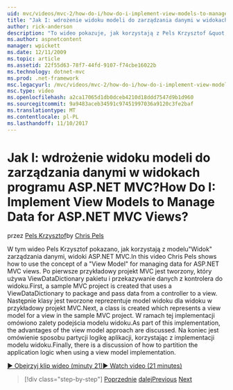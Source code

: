 ```yaml
---
uid: mvc/videos/mvc-2/how-do-i/how-do-i-implement-view-models-to-manage-data-for-aspnet-mvc-views
title: "Jak I: wdrożenie widoku modeli do zarządzania danymi w widokach programu ASP.NET MVC? | Dokumentacja firmy Microsoft"
author: rick-anderson
description: "To wideo pokazuje, jak korzystają z Pels Krzysztof &quot;Model widoku&quot; zarządzania danymi, widoki ASP.NET MVC. Po pierwsze przykładowy projekt MVC jest uż..."
ms.author: aspnetcontent
manager: wpickett
ms.date: 12/11/2009
ms.topic: article
ms.assetid: 22f55d63-78f7-44fd-9107-f74cbe16022b
ms.technology: dotnet-mvc
ms.prod: .net-framework
msc.legacyurl: /mvc/videos/mvc-2/how-do-i/how-do-i-implement-view-models-to-manage-data-for-aspnet-mvc-views
msc.type: video
ms.openlocfilehash: a2ca17065d1db0dceb4210d18ddd7547d9b1d960
ms.sourcegitcommit: 9a9483aceb34591c97451997036a9120c3fe2baf
ms.translationtype: MT
ms.contentlocale: pl-PL
ms.lasthandoff: 11/10/2017
---
```

<a name="how-do-i-implement-view--models-to-manage-data-for-aspnet-mvc-views"></a><span data-ttu-id="d8066-105">Jak I: wdrożenie widoku modeli do zarządzania danymi w widokach programu ASP.NET MVC?</span><span class="sxs-lookup"><span data-stu-id="d8066-105">How Do I: Implement View  Models to Manage Data for ASP.NET MVC Views?</span></span>
====================
<span data-ttu-id="d8066-106">przez [Pels Krzysztof](https://twitter.com/chrispels)</span><span class="sxs-lookup"><span data-stu-id="d8066-106">by [Chris Pels](https://twitter.com/chrispels)</span></span>

<span data-ttu-id="d8066-107">W tym wideo Pels Krzysztof pokazano, jak korzystają z modelu"Widok" zarządzania danymi, widoki ASP.NET MVC.</span><span class="sxs-lookup"><span data-stu-id="d8066-107">In this video Chris Pels shows how to use the concept of a "View Model" for managing data for ASP.NET MVC views.</span></span> <span data-ttu-id="d8066-108">Po pierwsze przykładowy projekt MVC jest tworzony, który używa ViewDataDictionary pakietu i przekazywanie danych z kontrolera do widoku.</span><span class="sxs-lookup"><span data-stu-id="d8066-108">First, a sample MVC project is created that uses a ViewDataDictionary to package and pass data from a controller to a view.</span></span> <span data-ttu-id="d8066-109">Następnie klasy jest tworzone reprezentuje model widoku dla widoku w przykładowy projekt MVC.</span><span class="sxs-lookup"><span data-stu-id="d8066-109">Next, a class is created which represents a view model for a view in the sample MVC project.</span></span> <span data-ttu-id="d8066-110">W ramach tej implementacji omówiono zalety podejścia modelu widoku.</span><span class="sxs-lookup"><span data-stu-id="d8066-110">As part of this implementation, the advantages of the view model approach are discussed.</span></span> <span data-ttu-id="d8066-111">Na koniec jest omówienie sposobu partycji logikę aplikacji, korzystając z implementacji modelu widoku.</span><span class="sxs-lookup"><span data-stu-id="d8066-111">Finally, there is a discussion of how to partition the application logic when using a view model implementation.</span></span>

[<span data-ttu-id="d8066-112">&#9654; Obejrzyj klip wideo (minuty 21)</span><span class="sxs-lookup"><span data-stu-id="d8066-112">&#9654; Watch video (21 minutes)</span></span>](https://channel9.msdn.com/Blogs/ASP-NET-Site-Videos/how-do-i-implement-view-models-to-manage-data-for-aspnet-mvc-views)

>[!div class="step-by-step"]
<span data-ttu-id="d8066-113">[Poprzednie](how-do-i-work-with-data-in-aspnet-mvc-partial-views.md)
[dalej](how-do-i-create-a-custom-html-helper-for-an-mvc-application.md)</span><span class="sxs-lookup"><span data-stu-id="d8066-113">[Previous](how-do-i-work-with-data-in-aspnet-mvc-partial-views.md)
[Next](how-do-i-create-a-custom-html-helper-for-an-mvc-application.md)</span></span>
